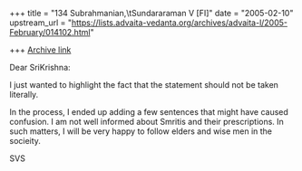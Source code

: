 +++
title = "134 Subrahmanian,\tSundararaman V [FI]"
date = "2005-02-10"
upstream_url = "https://lists.advaita-vedanta.org/archives/advaita-l/2005-February/014102.html"

+++
[Archive link](https://lists.advaita-vedanta.org/archives/advaita-l/2005-February/014102.html)

Dear SriKrishna:

I just wanted to highlight the fact that the statement should not be taken literally.  

In the process, I ended up adding a few sentences that might have caused confusion.  I am not well informed about Smritis and their prescriptions.  In such matters, I will be very happy to follow elders and wise men in the socieity.

SVS

